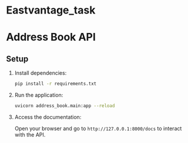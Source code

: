 # Eastvantage_task

# Address Book API

## Setup

1. Install dependencies:

   ```bash
   pip install -r requirements.txt
   ```

2. Run the application:

   ```bash
   uvicorn address_book.main:app --reload
   ```

3. Access the documentation:

   Open your browser and go to `http://127.0.0.1:8000/docs` to interact with the API.
